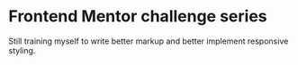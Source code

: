 # Frontend Mentor challenge series 
  Still training myself to write better markup and better implement responsive styling.
